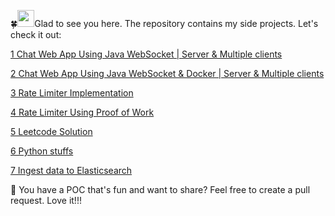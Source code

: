 🍀<img src="https://user-images.githubusercontent.com/5679180/79618120-0daffb80-80be-11ea-819e-d2b0fa904d07.gif" width="27px">Glad to see you here. The repository contains my side projects. Let's check it out:

[1 Chat Web App Using Java WebSocket | Server & Multiple clients](https://youtu.be/a0PPWwhw3OE)

[2 Chat Web App Using Java WebSocket & Docker | Server & Multiple clients](https://youtu.be/WLcfW4uaoGE) 

[3 Rate Limiter Implementation](https://github.com/vkhanhqui/youtube-code/tree/main/003-rate-limiter)

[4 Rate Limiter Using Proof of Work](https://github.com/vkhanhqui/youtube-code/tree/main/004-rate-limiter-proof-of-work)

[5 Leetcode Solution](https://github.com/vkhanhqui/youtube-code/tree/main/005-leetcode)

[6 Python stuffs](https://github.com/vkhanhqui/youtube-code/tree/main/006-python-stuffs)

[7 Ingest data to Elasticsearch](https://github.com/vkhanhqui/youtube-code/tree/main/007-ingest-data-elasticsearch)

🚀 You have a POC that's fun and want to share? Feel free to create a pull request. Love it!!!
